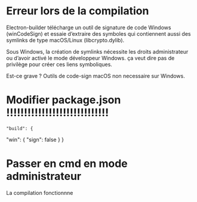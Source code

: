 
# Erreur lors de la compilation

  Electron-builder télécharge un outil de signature de code Windows (winCodeSign)
  et essaie d’extraire des symboles qui contiennent aussi des symlinks de type macOS/Linux (libcrypto.dylib).

  Sous Windows, la création de symlinks nécessite les droits administrateur ou d’avoir activé le mode développeur Windows.
  ça veut dire pas de privilège pour créer ces liens symboliques.


  Est-ce grave ?
    Outils de code-sign macOS non necessaire sur Windows.
 
  # Modifier package.json  !!!!!!!!!!!!!!!!!!!!!!!!!!!!! 
    "build": {
  "win": {
    "sign": false
  }
}


# Passer en cmd en mode administrateur
La compilation fonctionnne

